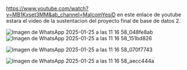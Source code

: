 https://www.youtube.com/watch?v=MB1Kxset3MM&ab_channel=MalcomYesiD 
en este enlace de youtube estara el video de la sustentacion del proyecto final de base de datos 2.

![Imagen de WhatsApp 2025-01-25 a las 11 16 58_048fe8ab](https://github.com/user-attachments/assets/a4fe9672-d3d6-4d7e-9d0e-ed3b07dc2e58)
<br>
![Imagen de WhatsApp 2025-01-25 a las 11 16 58_151bd826](https://github.com/user-attachments/assets/597b11b3-689a-4548-8afb-70924329ead6)

![Imagen de WhatsApp 2025-01-25 a las 11 16 58_070f7743](https://github.com/user-attachments/assets/282a92a1-368c-4be2-bc42-c8b0a0d57890)

![Imagen de WhatsApp 2025-01-25 a las 11 16 58_aecc444a](https://github.com/user-attachments/assets/4961969a-c270-46d1-a9fd-10463e0f4c40)





